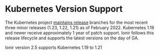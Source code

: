# Kubernetes Version Support

The Kubernetes project [maintains release](https://kubernetes.io/releases/) branches for the most recent three minor releases (1.23, 1.22, 1.21) as of February 2022. Kubernetes 1.19 and newer receive approximately 1 year of patch support. Ionir follows this release lifecycle and supports the latest versions on the day of GA.

Ionir version 2.5 supports Kubernetes 1.19 to 1.21

